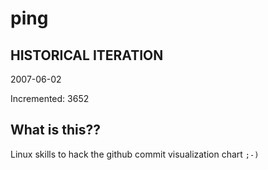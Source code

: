 # ping

## HISTORICAL ITERATION
2007-06-02

Incremented: 3652

## What is this?? 
Linux skills to hack the github commit visualization chart `;-)`
